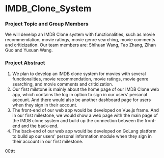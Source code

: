 # IMDB_Clone_System
### Project Topic and Group Members
We will develop an IMDB Clone system with functionalities, such as movie recommendation, movie ratings, movie genre searching, movie comments and criticization. Our team members are: Shihuan Wang, Tao Zhang, Zihan Guo and Yuxuan Wang. <br />

### Project Abstract
1. We plan to develop an IMDB clone system for movies with several functionalities, movie recommendation, movie ratings, movie genre searching, and movie comments and criticization. <br />
2. Our first milstone is mainly about the home page of our IMDB Clone web app, which contains the log in option to sign in our users' personal account. And there would also be another dashboard page for users when they sign in their account. <br />
3. The front-end of our web app would be developed on Vue.js frame. And in our first milestone, we would show a web page with the main page of the IMDB clone system and build up the connection between the front-end and the back-end. <br />
4. The back-end of our web app would be developed on GoLang platform to build up our users' personal information module when they sign in their account in our first milestone.

00ttt


